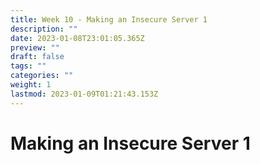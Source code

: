 ```yaml
---
title: Week 10 - Making an Insecure Server 1
description: ""
date: 2023-01-08T23:01:05.365Z
preview: ""
draft: false
tags: ""
categories: ""
weight: 1
lastmod: 2023-01-09T01:21:43.153Z
---
```

# Making an Insecure Server 1